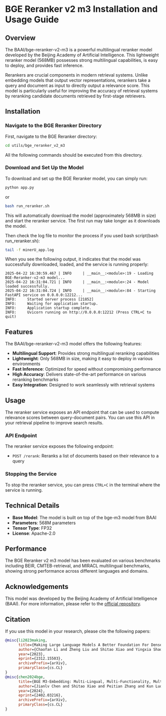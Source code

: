 # BGE Reranker v2 m3 Installation and Usage Guide

## Overview

The BAAI/bge-reranker-v2-m3 is a powerful multilingual reranker model developed by the Beijing Academy of Artificial Intelligence. This lightweight reranker model (568MB) possesses strong multilingual capabilities, is easy to deploy, and provides fast inference.

Rerankers are crucial components in modern retrieval systems. Unlike embedding models that output vector representations, rerankers take a query and document as input to directly output a relevance score. This model is particularly useful for improving the accuracy of retrieval systems by reranking candidate documents retrieved by first-stage retrievers.

## Installation

### Navigate to the BGE Reranker Directory

First, navigate to the BGE Reranker directory:

```bash
cd utils/bge_reranker_v2_m3
```

All the following commands should be executed from this directory.

### Download and Set Up the Model

To download and set up the BGE Reranker model, you can simply run:

```bash
python app.py
```

or

```bash
bash run_reranker.sh
```

This will automatically download the model (approximately 568MB in size) and start the reranker service. The first run may take longer as it downloads the model.

Then check the log file to monitor the process if you used bash script(bash run_reranker.sh):

```bash
tail -f minerU_app.log
```

When you see the following output, it indicates that the model was successfully downloaded, loaded, and the service is running properly:

```
2025-04-22 16:30:59.467 | INFO     | __main__:<module>:19 - Loading BGE-Reranker-v2-m3 model...
2025-04-22 16:31:04.721 | INFO     | __main__:<module>:24 - Model loaded successfully.
2025-04-22 16:31:04.724 | INFO     | __main__:<module>:84 - Starting FastAPI service on 0.0.0.0:12212...
INFO:     Started server process [21852]
INFO:     Waiting for application startup.
INFO:     Application startup complete.
INFO:     Uvicorn running on http://0.0.0.0:12212 (Press CTRL+C to quit)
```

## Features

The BAAI/bge-reranker-v2-m3 model offers the following features:

- **Multilingual Support**: Provides strong multilingual reranking capabilities
- **Lightweight**: Only 568MB in size, making it easy to deploy in various environments
- **Fast Inference**: Optimized for speed without compromising performance
- **High Accuracy**: Delivers state-of-the-art performance on various reranking benchmarks
- **Easy Integration**: Designed to work seamlessly with retrieval systems

## Usage

The reranker service exposes an API endpoint that can be used to compute relevance scores between query-document pairs. You can use this API in your retrieval pipeline to improve search results.

### API Endpoint

The reranker service exposes the following endpoint:

- `POST /rerank`: Reranks a list of documents based on their relevance to a query

### Stopping the Service

To stop the reranker service, you can press `CTRL+C` in the terminal where the service is running.

## Technical Details

- **Base Model**: The model is built on top of the bge-m3 model from BAAI
- **Parameters**: 568M parameters
- **Tensor Type**: FP32
- **License**: Apache-2.0

## Performance

The BGE Reranker v2 m3 model has been evaluated on various benchmarks including BEIR, CMTEB-retrieval, and MIRACL multilingual benchmarks, showing strong performance across different languages and domains.

## Acknowledgements

This model was developed by the Beijing Academy of Artificial Intelligence (BAAI). For more information, please refer to the [official repository](https://github.com/FlagOpen/FlagEmbedding).

## Citation

If you use this model in your research, please cite the following papers:

```bibtex
@misc{li2023making,
      title={Making Large Language Models A Better Foundation For Dense Retrieval}, 
      author={Chaofan Li and Zheng Liu and Shitao Xiao and Yingxia Shao},
      year={2023},
      eprint={2312.15503},
      archivePrefix={arXiv},
      primaryClass={cs.CL}
}
@misc{chen2024bge,
      title={BGE M3-Embedding: Multi-Lingual, Multi-Functionality, Multi-Granularity Text Embeddings Through Self-Knowledge Distillation}, 
      author={Jianlv Chen and Shitao Xiao and Peitian Zhang and Kun Luo and Defu Lian and Zheng Liu},
      year={2024},
      eprint={2402.03216},
      archivePrefix={arXiv},
      primaryClass={cs.CL}
}
``` 